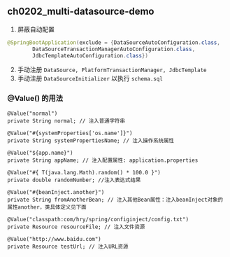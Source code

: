 ## ch0202_multi-datasource-demo

1. 屏蔽自动配置
``` java
@SpringBootApplication(exclude = {DataSourceAutoConfiguration.class,
        DataSourceTransactionManagerAutoConfiguration.class,
        JdbcTemplateAutoConfiguration.class})
```
2. 手动注册 `DataSource, PlatformTransactionManager, JdbcTemplate`
3. 手动注册 `DataSourceInitializer` 以执行 `schema.sql`

### @Value() 的用法
```
@Value("normal")
private String normal; // 注入普通字符串

@Value("#{systemProperties['os.name']}")
private String systemPropertiesName; // 注入操作系统属性

@Value("${app.name}")
private String appName; // 注入配置属性: application.properties

@Value("#{ T(java.lang.Math).random() * 100.0 }")
private double randomNumber; //注入表达式结果

@Value("#{beanInject.another}")
private String fromAnotherBean; // 注入其他Bean属性：注入beanInject对象的属性another，类具体定义见下面

@Value("classpath:com/hry/spring/configinject/config.txt")
private Resource resourceFile; // 注入文件资源

@Value("http://www.baidu.com")
private Resource testUrl; // 注入URL资源
```